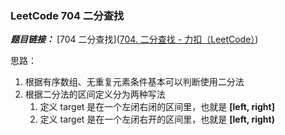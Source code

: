### LeetCode 704 二分查找

***题目链接：*** [704 二分查找]([704. 二分查找 - 力扣（LeetCode）](https://leetcode.cn/problems/binary-search/))

思路：
1. 根据有序数组、无重复元素条件基本可以判断使用二分法
2. 根据二分法的区间定义分为两种写法
	1. 定义 target 是在一个左闭右闭的区间里，也就是 **[left, right]**
	2. 定义 target 是在一个左闭右开的区间里，也就是 **[left, right)**
	